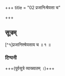 +++
title = "02 प्रजानिःश्रेयसा च"

+++
## सूत्रम्
[^१]प्रजानिश्श्रेयसाय च ॥ १ ॥  
### टिप्पनी
+++(पूर्वसूत्रे व्याख्यातम् ।)+++
